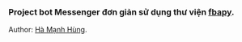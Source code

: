 ### Project bot Messenger đơn giản sử dụng thư viện [fbapy](https://github.com/RFS-ADRENO/fbapy).
Author: [Hà Mạnh Hùng](https://www.facebook.com/profile.php?id=61564467696632).
